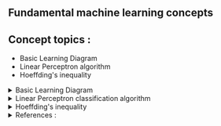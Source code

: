 ## Fundamental machine learning concepts

## Concept topics :
- Basic Learning Diagram
- Linear Perceptron algorithm
- Hoeffding's inequality

<details>
  <summary>Basic Learning Diagram</summary>
<p align="left"><img width=60% src="https://github.com/hilsdsg3/Machine_Learning_Fundamentels/blob/master/meta_data/Basic_Learning_Problem_Diagram.png"></p>
</details>

<details>
  <summary>Linear Perceptron classification algorithm </summary>
<details>
<summary>--- Background</summary>
<p>

One very basic machine learning classification method is called the Linear Perceptron which attempts to classify values and used for problems such as credit approval and disease detection. The perceptron uses certain criteria as x inputs and adjusts the importance of the criteria through traning data. Then it is used to predict based on the same criteria.
</p>

```
Some examples
+1/-1 - Sensor signals
1/0 - Bits (computer)
True/False - Disease detection (cancer or not), fraud detection
Yes/No - Credit approval
```

In the following model diagram, the inputs are the criteria conditions for a Yes/no condition. As an example in credit approval. x1 may represent annual salary, x2 may represent credit length, and x3 may represent a past deliquency. Salary maybe more important than credit length so a factor is used for the inputs. Choosing the right importance or weights is the key to the perceptron algorithm. The weights are represented by the arrows. If these weights are adjusted correctly , the perceptron predicts the binary outcome , "yes" credit approval or "no" disapproval.      
<p align="center"><img width=60% src="https://github.com/hilsdsg3/Machine_Learning_Fundamentels/blob/master/meta_data/Perceptron_diagram.png"></p>

Mentioned earlier the training data becomes important for the perceptron to use as it modifies importance of the crteria as model weights. Then the perceptron algorithm is used to accurately predict the outcome of new data. This new data contains the characteristic conditions (x values) for approval/disapproval.

<p align="center"><img width=60% src="https://github.com/hilsdsg3/Machine_Learning_Fundamentels/blob/master/meta_data/Perceptron_diagram2.png"></p>
</details>

<details>
<summary>--- Overview on the Perceptron Algorthim</summary>
<p>

The following diagram shows the inputs as x variables and the weights, rather the importance of the inputs.
A new concept is the threshold or bias. This is defined as the minimum criteria for a Yes or True result.
The bias is an input also but we don't or can't know the specific conditions for resulting in a yes/no. More description on the bias is folllowing.
</p>

<p align="center"><img width=60% src="https://github.com/hilsdsg3/Machine_Learning_Fundamentels/blob/master/meta_data/Perceptron_diagram_detail3.png"></p>

<p>

Before we dive into the way the algorithm works let use a conceptual example of **Credit approval**.
The input criteria are items such as salary, previous deliquences, and credit history. These inputs are cast x_1,...,x_d. The weights would be the importance of each x criteria. The bias / threshold is the minimum criteria to approve/disapprove credit.

</p>

```
Inputs :
x1 = 1 : Salary
x2 = 0 : Previous deliquencies
x3 = 1 : Credit history

Weights :
w1 = 4 : Salary , most significant
w2 = 3 : Previous deliquencies
w3 = 2 : Credit history , least significant

Bias = 3 : Minimal criteria for credit approval
```
While training the perceptron seeks to find the optimal weights and the bias term.
If sucessful , an accurate prediction is applied to new data. Then the perceptron has done it's job.

</detail>

<p align="center"><img width=60% src="https://github.com/hilsdsg3/Machine_Learning_Fundamentels/blob/master/meta_data/Credit_approval_example.png"></p>

<p align="left">
<img src="https://latex.codecogs.com/svg.latex?General\,Perceptron\,model\;=:f(x)=\left\{\begin{matrix}
1 & if \, w\cdot x > 0\\ 0 &\, otherwise \end{matrix}\right."/>
</p>

Let's break this model down:
- f(x) represents predicted output of the perception
- The weights (w) multiplied by the critera (x). That result is compared with 0.
- If the result is greater than 0 , f(x) is 1. If not then f(x) is 0.
- If f(x) is 1 then update the weights.

<p align="left">
<img src="https://latex.codecogs.com/svg.latex?weighted\, sum\,=: w_T \cdot x = x_1*w_1+x_2*w_2+x_3*w_3....x_d*w_d"/>
</p>
</details>

<details>
<summary>--- Perceptron magic</summary>
<p align="center"><img width=60% src="https://github.com/hilsdsg3/Machine_Learning_Fundamentels/blob/master/meta_data/Magic_pic.png"></p>

<p>

The real magic comes when the perceptron updates the weights. In the following equation is how the weights are updated. There is an error term and that is difference in the true decision and the percieved decision : y - f(x). For each row of training data there are two sets of values : The x values and the result true y values. The y values are true because this is the true outcome of the criteria. That is why it is crucial to do an exploratory data analysis on your training data. If one data point is truely misclassified that one data point is going to skew the final weights.   
</p>

```
Variables :
y =: real decision yes/no
f(x) =: perceptron/perceived decision
w =: weights

Equations : 
error = y - f(x)
w' = w + (error) * x
```

<p align="left">
<img src="https://latex.codecogs.com/svg.latex?Perceptron\,\, neurons\;=:output=\left\{\begin{matrix}
-1 & if \, \sum _jw_jx_j\leq threshold\\ 1 & if \, \sum _jw_jx_j> threshold \end{matrix}\right."/>
</p>

<p>
You may ask what about the threshold / bias. I will intergrate that below.
At this point we do not have a good idea for the threshold/bias values but if up the problem differently the bias can be included in with the weights as another variable.
</p>

<p align="center"><img width=60% src="https://github.com/hilsdsg3/Machine_Learning_Fundamentels/blob/master/meta_data/Perceptron_diagram_detail4.png"></p>

<p>

The above diagram has two criteria for simplicity purposes but the diagram adds in the bias term to the inputs.
The x input for the bias is always 1. The weight for the bias may change to whatever the perceptron finalizes. The x component to the bias term is always a 1 because the bias term is either on or off depending on the bias weight.
Including the bias term in the x components will make cleaner coding.  

</details>

<details>
<summary>--- Perceptron learning steps</summary>
<p>

1. Initialize the weights, often randomly or set them with an initial value of 0
```
Training data :
x1    x2  |   y
---- ---- | ----
 1     1  |   1    : first set
 1     0  |   0    : second set
 0     1  |   0    : third set
 0     0  |   0    : fourth set
```

```
Initialize the weights :
w = [0, 0, 0] # [bias, weight, weight]
```

2. For each set of inputs in the set of training examples our perceptron will :
Predict and output , compare it to the expected output , update its weights, if 
the expected output does not equal the actual output and move to the next set of inputs.
Further concepts : 
- We can define how well the perceptron is performing on the known training set data by the error (e).
The goal for the perceptron have as minimal error as possible or 0. 
```
e = expected output - actual output = y - f(x)
```
- Adjustment to the weights of the perceptron. While the input value (x) cannot be adjusted, the weights can be adjusted and set to w' by adding or subtracting x.

```
if the error is +1 then the weight must be adjusted to   w' = w + (1 * x) = w + x
if the error is -1 then the weight must be adjusted to   w' = w + (-1 * x) = w - x
if the error is 0 then the perceptron correctly predicted the expected output   w' = w 
```

As the perceptron cycles through the training data rows, a w' results.

```
w' = w + (error) * x
```

Let's go through one iteration of updating the weight.

```
If intial w = [0, 0, 0] and bias,x1,x2 = [1, 1, 1] where y=1
then f(x) = 1 if w dot x > 0
= (0 * 1) + (0 * 1) + (0 * 1) = 0 when y=1
Therefore e = y - f(x) = 1
```

```
w_1 + e * 1 = 0 + 1 * 1 = 1 for w_1
w_2 + e * x_1 = 0 + 1 * 1 = 1 for w_2
w_3 + e * x_2 = 0 + 1 * 1 = 1 for w_3
Resulting in w' = [1, 1, 1]
```

This makes sense according to y=1 which is positive. In the above training data, x1 and x2 must be positive together to output a 1 AND since y=1. One important note is bias weight term can be updated by the perceptron but the bias x term is always 1. The perceptron is activaed or postive when the when the bias weight is 1.

Now we have the weights that will predict the first set but we need to do some further work on tuning these weights to have 0 error or successful prediction in all cases.

```

So we can continue with the updated weights : w = [1, 1, 1] but this time
with the 2nd set of data.
w    = [1, 1, 1] # updated weights
x    = [1, 1, 0] # 2nd set of data
y    = 0
w * x = (1 * 1) + (1 * 1) + (1 * 0) > 0 so
f(x) = 1
e    = -1
w'   = w + -1x = [0, 0, 1]
'---------------------------------
w    = [0, 0, 1] # updated weights
x    = [1, 0, 1] # 3rd set of data
y    = 0
f(x) = 1
e    = -1
w    = w + -1x = [-1, 0, 0]
'---------------------------------
w    = [-1, 0, 0] # updated weights
x    = [1, 0, 0] # 4th set of data
y    = 0
f(x) = 0
e    = 0
w    = w + 0x = [-1, 0, 0]
'---------------------------------
w    = [-1, 0, 0] # updated weights
x    = [1, 1, 1] # restart at the 1st set again
y    = 1
f(x) = 0
e    = 1
w    = w + 1x = [0, 1, 1]
'---------------------------------
w    = [0, 1, 1] # updated weights
x    = [1, 1, 0] # the 2nd set again
y    = 0
f(x) = 1
e    = -1
w    = w + -1x = [-1, 0, 1]
'---------------------------------
w    = [-1, 0, 1] # updated weights
x    = [1, 0, 1]  # the 3rd set again
y    = 0
f(x) = 0
e    = 0
w    = w + 0x = [-1, 0, 1]
'---------------------------------
w    = [-1, 0, 1] # updated weights
x    = [1, 0, 0]  # the 4rd set again
y    = 0
f(x) = 0
e    = 0
w    = w + 0x = [-1, 0, 1]
'---------------------------------
w    = [-1, 0, 1] # updated weights
x    = [1, 1, 1] # 1st set
y    = 1
f(x) = 0
e    = 1
w    = w + 1x = [0, 1, 2]
'---------------------------------
w    = [0, 1, 2] # updated weights
x    = [1, 1, 0] # 2nd set
y    = 0
f(x) = 1
e    = -1
w    = w + -1x = [-1, 0, 2]
'---------------------------------
w    = [-1, 0, 2] # updated weights
x    = [1, 0, 1] # 3rd set
y    = 0
f(x) = 1
e    = -1
w    = w + -1x = [-2, 0, 1]
'---------------------------------
w    = [-2, 0, 1] # updated weights
x    = [1, 0, 0] # 4th set
y    = 0
f(x) = 0
e    = 0
w    = w + 0x = [-2, 0, 1]
'---------------------------------
w    = [-2, 0, 1] # updated weights
x    = [1, 1, 1] # 1st set
y    = 1
f(x) = 0
e    = 1
w    = w + 1x = [-1, 1, 2]
'---------------------------------
w    = [-1, 1, 2] # updated weights
x    = [1, 1, 0] # 2nd set
y    = 0
f(x) = 0
e    = 0
w    = w + 0x = [-1, 1, 2]
'---------------------------------
w    = [-1, 1, 2] # updated weights
x    = [1, 0, 1] # 3rd set
y    = 0
f(x) = 1
e    = -1
w    = w + -1x = [-2, 1, 1]
'---------------------------------
w    = [-2, 1, 1] # updated weights
x    = [1, 0, 0]  # 4th set
y    = 0
f(x) = 0
e    = 0
w    = w + 0x = [-2, 1, 1]
'---------------------------------
w    = [-2, 1, 1] # updated weights
x    = [1, 1, 1] # 1st set
y    = 1
f(x) = 0
e    = 1
w    = w + 1x = [-1, 2, 2]
'---------------------------------
w    = [-1, 2, 2] # updated weights
x    = [1, 1, 0] # 2nd set
y    = 0
f(x) = 1
e    = -1
w    = w + -1x = [-2, 1, 2]
'---------------------------------
w    = [-2, 1, 2] # updated weights
x    = [1, 0, 1] # 3rd set
y    = 0
f(x) = 0
e    = 0                          # No Error!
w    = w + 0x = [-2, 1, 2]
'---------------------------------
w    = [-2, 1, 2] # updated weights
x    = [1, 0, 0] # 4th set
y    = 0
f(x) = 0
e    = 0                          # No Error!
w    = w + 0x = [-2, 1, 2]
'---------------------------------
w    = [-2, 1, 2] # updated weights
x    = [1, 1, 1] # 1st set
y    = 1
f(x) = 1
e    = 0                          # No Error!
w    = w + 0x = [-2, 1, 2]
'---------------------------------
w    = [-2, 1, 2] # updated weights
x    = [1, 1, 0]  # 2nd set
y    = 0
f(x) = 0
e    = 0                          # No Error!
w    = w + 0x = [-2, 1, 2]
'---------------------------------
w    = [-2, 1, 2] # updated weights
x    = [1, 0, 1] # 3rd set
y    = 0
f(x) = 0
e    = 0                          # No Error!
w    = w + 0x = [-2, 1, 2]
```

<p>

So in conclusion, after the weights were updated 12 times, we started with a default weight of [0, 0, 0] with the perceptron's assistance we now have a robust set of final weights = [-2, 1, 2]. These weights are correct for all cases of the any training data. Now this example was easily adjusted and used for simplistic terms so one could notice the changes in the weights. 
 </p>

</details>

<details>
<summary>--- More concepts</summary>
<p>

**There are three additional concepts that need explaining.**
</p>

<p>
Epoch is the number of times we’ve iterated through the entire training set. So for the example above, during epoch = 12, we were able to establish weights to classify all of our inputs, but we continued iterating, to be sure that our weights were tried on all of our inputs.
</p>
<p>

Threshold is different than what we now call our bias. Threshold is the maximum number of epoch we will allow to pass while training. There is not built in stopping point of our algorithm. It will continue adding 0 to our weights, on and on, forever. Adding a threshold is one way of stopping our training loop.
</p>

<p>

Learning rate, symbolized by α, is the magnitude at which we increase or decrease our weights during each iteration of training. So a slight modification to the weight update equation.
</p>

<img src="https://latex.codecogs.com/svg.latex?w' = w + {\color{Red} \alpha} \,(y - f(x))\,x"/>

</details>

<details>
<summary>--- Programming steps to the Perceptron</summary>

1. The dimensions are the characteristics (x1,x2,x3...,xd).
Assign random number(s) as weights according to the amount of characteristics given the training set x (x1, y1),(x2, y2),...(xf,yf)
<img src="https://latex.codecogs.com/svg.latex?{\color{Red}h}(x)=sign({\color{Red}w_T}x)"/>
2. Obtain the +/- sign of h(x) for all the x points multiplied by their weight.
3. Assign a learning rate constant, nu. The learning rate is the update factor value that is multiplied by the weights.
It is best to choose a learning constant that is a fraction (~20%) of the range in the x values.   
4. Compare the h(x) sign with the respective y sign. Denote the misclassified h(x).  
5. Pick at random a misclassified h(x) :
<img src="https://latex.codecogs.com/svg.latex?sign({\color{Red}w_T}x)\neq{y_n}"/>
6. Use the learning rate (nu), original weight (w) and the correct y sign to get the new weight  
<img src="https://latex.codecogs.com/svg.latex?{{w_T}^{'}}=w_T+\nu y_n"/>
7. For number of misclassified points, repeat step 6.
8. If linearly separable points or in other words if the points can be bisected/divides correctly by a line, this is called convergence.
9. Plot the resulting line with the points.
</details>
</details>


<details>
  <summary>Hoeffding's inequality</summary>
  <img src="https://latex.codecogs.com/svg.latex?\mathbb{P}\left [ \left | E_{in}(h)-E_{out}(h) > \epsilon \right | \right ]\leq 2e^{-2\epsilon ^2N}"/>
</details>

<details>
  <summary>References :</summary>
* [Fundamentals of Machine Learning - Caltech CS156 taught by Dr. Abu-Mostofa](https://work.caltech.edu/telecourse)
* [Machine Learning - Coursera - Andrew Ng](https://www.coursera.org/learn/machine-learning/home/welcome)
* [Reinforcement Learning - UC Berkeley - Sergey Levine](https://www.youtube.com/watch?v=SinprXg2hUA&list=PLkFD6_40KJIwhWJpGazJ9VSj9CFMkb79A&index=1)
</details>
